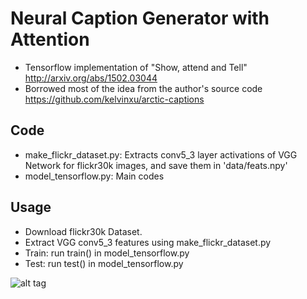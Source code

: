 # Neural Caption Generator with Attention

* Tensorflow implementation of "Show, attend and Tell" http://arxiv.org/abs/1502.03044
* Borrowed most of the idea from the author's source code https://github.com/kelvinxu/arctic-captions

## Code

* make_flickr_dataset.py: Extracts conv5_3 layer activations of VGG Network for flickr30k images, and save them in 'data/feats.npy'
* model_tensorflow.py: Main codes

## Usage

* Download flickr30k Dataset.
* Extract VGG conv5_3 features using make_flickr_dataset.py
* Train: run train() in model_tensorflow.py
* Test: run test() in model_tensorflow.py


![alt tag](https://github.com/jazzsaxmafia/show_attend_and_tell.tensorflow/blob/master/attend.jpg)
